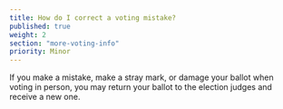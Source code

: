 ```yaml
---
title: How do I correct a voting mistake?
published: true
weight: 2
section: "more-voting-info"
priority: Minor
---
```

If you make a mistake, make a stray mark, or damage your ballot when voting in person, you may return your ballot to the election judges and receive a new one.  
